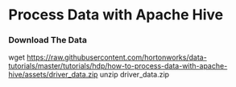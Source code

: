 # Process Data with Apache Hive



### Download The Data

wget https://raw.githubusercontent.com/hortonworks/data-tutorials/master/tutorials/hdp/how-to-process-data-with-apache-hive/assets/driver_data.zip
unzip driver_data.zip
